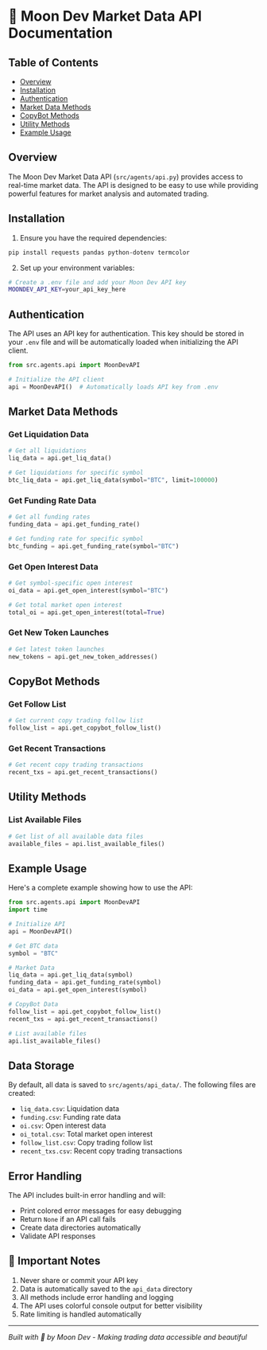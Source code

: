 # 🌙 Moon Dev Market Data API Documentation

## Table of Contents
- [Overview](#overview)
- [Installation](#installation)
- [Authentication](#authentication)
- [Market Data Methods](#market-data-methods)
- [CopyBot Methods](#copybot-methods)
- [Utility Methods](#utility-methods)
- [Example Usage](#example-usage)

## Overview

The Moon Dev Market Data API (`src/agents/api.py`) provides access to real-time market data. The API is designed to be easy to use while providing powerful features for market analysis and automated trading.

## Installation

1. Ensure you have the required dependencies:
```bash
pip install requests pandas python-dotenv termcolor
```

2. Set up your environment variables:
```bash
# Create a .env file and add your Moon Dev API key
MOONDEV_API_KEY=your_api_key_here
```

## Authentication

The API uses an API key for authentication. This key should be stored in your `.env` file and will be automatically loaded when initializing the API client.

```python
from src.agents.api import MoonDevAPI

# Initialize the API client
api = MoonDevAPI()  # Automatically loads API key from .env
```

## Market Data Methods

### Get Liquidation Data
```python
# Get all liquidations
liq_data = api.get_liq_data()

# Get liquidations for specific symbol
btc_liq_data = api.get_liq_data(symbol="BTC", limit=100000)
```

### Get Funding Rate Data
```python
# Get all funding rates
funding_data = api.get_funding_rate()

# Get funding rate for specific symbol
btc_funding = api.get_funding_rate(symbol="BTC")
```

### Get Open Interest Data
```python
# Get symbol-specific open interest
oi_data = api.get_open_interest(symbol="BTC")

# Get total market open interest
total_oi = api.get_open_interest(total=True)
```

### Get New Token Launches
```python
# Get latest token launches
new_tokens = api.get_new_token_addresses()
```

## CopyBot Methods

### Get Follow List
```python
# Get current copy trading follow list
follow_list = api.get_copybot_follow_list()
```

### Get Recent Transactions
```python
# Get recent copy trading transactions
recent_txs = api.get_recent_transactions()
```

## Utility Methods

### List Available Files
```python
# Get list of all available data files
available_files = api.list_available_files()
```

## Example Usage

Here's a complete example showing how to use the API:

```python
from src.agents.api import MoonDevAPI
import time

# Initialize API
api = MoonDevAPI()

# Get BTC data
symbol = "BTC"

# Market Data
liq_data = api.get_liq_data(symbol)
funding_data = api.get_funding_rate(symbol)
oi_data = api.get_open_interest(symbol)

# CopyBot Data
follow_list = api.get_copybot_follow_list()
recent_txs = api.get_recent_transactions()

# List available files
api.list_available_files()
```

## Data Storage

By default, all data is saved to `src/agents/api_data/`. The following files are created:
- `liq_data.csv`: Liquidation data
- `funding.csv`: Funding rate data
- `oi.csv`: Open interest data
- `oi_total.csv`: Total market open interest
- `follow_list.csv`: Copy trading follow list
- `recent_txs.csv`: Recent copy trading transactions

## Error Handling

The API includes built-in error handling and will:
- Print colored error messages for easy debugging
- Return `None` if an API call fails
- Create data directories automatically
- Validate API responses

## 🚨 Important Notes

1. Never share or commit your API key
2. Data is automatically saved to the `api_data` directory
3. All methods include error handling and logging
4. The API uses colorful console output for better visibility
5. Rate limiting is handled automatically

---
*Built with 🌙 by Moon Dev - Making trading data accessible and beautiful*
